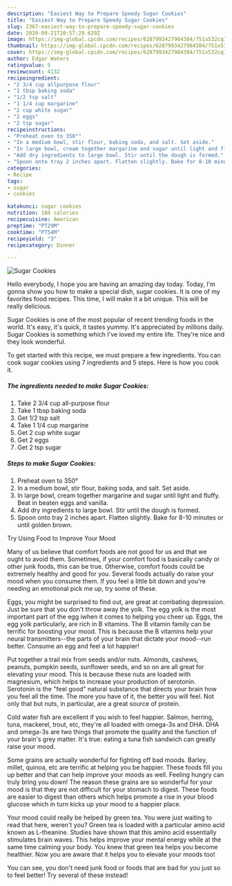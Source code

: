 ```yaml
---
description: "Easiest Way to Prepare Speedy Sugar Cookies"
title: "Easiest Way to Prepare Speedy Sugar Cookies"
slug: 2367-easiest-way-to-prepare-speedy-sugar-cookies
date: 2020-09-21T20:57:29.629Z
image: https://img-global.cpcdn.com/recipes/6287993427984384/751x532cq70/sugar-cookies-recipe-main-photo.jpg
thumbnail: https://img-global.cpcdn.com/recipes/6287993427984384/751x532cq70/sugar-cookies-recipe-main-photo.jpg
cover: https://img-global.cpcdn.com/recipes/6287993427984384/751x532cq70/sugar-cookies-recipe-main-photo.jpg
author: Edgar Waters
ratingvalue: 5
reviewcount: 4132
recipeingredient:
- "2 3/4 cup allpurpose flour"
- "1 tbsp baking soda"
- "1/2 tsp salt"
- "1 1/4 cup margarine"
- "2 cup white sugar"
- "2 eggs"
- "2 tsp sugar"
recipeinstructions:
- "Preheat oven to 350°"
- "In a medium bowl, stir flour, baking soda, and salt. Set aside."
- "In large bowl, cream together margarine and sugar until light and fluffy. Beat in beaten eggs and vanilla."
- "Add dry ingredients to large bowl. Stir until the dough is formed."
- "Spoon onto tray 2 inches apart. Flatten slightly. Bake for 8-10 minutes or until golden brown."
categories:
- Recipe
tags:
- sugar
- cookies

katakunci: sugar cookies 
nutrition: 104 calories
recipecuisine: American
preptime: "PT29M"
cooktime: "PT54M"
recipeyield: "3"
recipecategory: Dinner

---
```



![Sugar Cookies](https://img-global.cpcdn.com/recipes/6287993427984384/751x532cq70/sugar-cookies-recipe-main-photo.jpg)

Hello everybody, I hope you are having an amazing day today. Today, I'm gonna show you how to make a special dish, sugar cookies. It is one of my favorites food recipes. This time, I will make it a bit unique. This will be really delicious.



Sugar Cookies is one of the most popular of recent trending foods in the world. It's easy, it's quick, it tastes yummy. It's appreciated by millions daily. Sugar Cookies is something which I've loved my entire life. They're nice and they look wonderful.


To get started with this recipe, we must prepare a few ingredients. You can cook sugar cookies using 7 ingredients and 5 steps. Here is how you cook it.

<!--inarticleads1-->

##### The ingredients needed to make Sugar Cookies:

1. Take 2 3/4 cup all-purpose flour
1. Take 1 tbsp baking soda
1. Get 1/2 tsp salt
1. Take 1 1/4 cup margarine
1. Get 2 cup white sugar
1. Get 2 eggs
1. Get 2 tsp sugar




<!--inarticleads2-->

##### Steps to make Sugar Cookies:

1. Preheat oven to 350°
1. In a medium bowl, stir flour, baking soda, and salt. Set aside.
1. In large bowl, cream together margarine and sugar until light and fluffy. Beat in beaten eggs and vanilla.
1. Add dry ingredients to large bowl. Stir until the dough is formed.
1. Spoon onto tray 2 inches apart. Flatten slightly. Bake for 8-10 minutes or until golden brown.




Try Using Food to Improve Your Mood


Many of us believe that comfort foods are not good for us and that we ought to avoid them. Sometimes, if your comfort food is basically candy or other junk foods, this can be true. Otherwise, comfort foods could be extremely healthy and good for you. Several foods actually do raise your mood when you consume them. If you feel a little bit down and you're needing an emotional pick me up, try some of these.

Eggs, you might be surprised to find out, are great at combating depression. Just be sure that you don't throw away the yolk. The egg yolk is the most important part of the egg iwhen it comes to helping you cheer up. Eggs, the egg yolk particularly, are rich in B vitamins. The B vitamin family can be terrific for boosting your mood. This is because the B vitamins help your neural transmitters--the parts of your brain that dictate your mood--run better. Consume an egg and feel a lot happier!

Put together a trail mix from seeds and/or nuts. Almonds, cashews, peanuts, pumpkin seeds, sunflower seeds, and so on are all great for elevating your mood. This is because these nuts are loaded with magnesium, which helps to increase your production of serotonin. Serotonin is the "feel good" natural substance that directs your brain how you feel all the time. The more you have of it, the better you will feel. Not only that but nuts, in particular, are a great source of protein.

Cold water fish are excellent if you wish to feel happier. Salmon, herring, tuna, mackerel, trout, etc, they're all loaded with omega-3s and DHA. DHA and omega-3s are two things that promote the quality and the function of your brain's grey matter. It's true: eating a tuna fish sandwich can greatly raise your mood. 

Some grains are actually wonderful for fighting off bad moods. Barley, millet, quinoa, etc are terrific at helping you be happier. These foods fill you up better and that can help improve your moods as well. Feeling hungry can truly bring you down! The reason these grains are so wonderful for your mood is that they are not difficult for your stomach to digest. These foods are easier to digest than others which helps promote a rise in your blood glucose which in turn kicks up your mood to a happier place.

Your mood could really be helped by green tea. You were just waiting to read that here, weren't you? Green tea is loaded with a particular amino acid known as L-theanine. Studies have shown that this amino acid essentially stimulates brain waves. This helps improve your mental energy while at the same time calming your body. You knew that green tea helps you become healthier. Now you are aware that it helps you to elevate your moods too!

You can see, you don't need junk food or foods that are bad for you just so to feel better! Try several of these instead!

